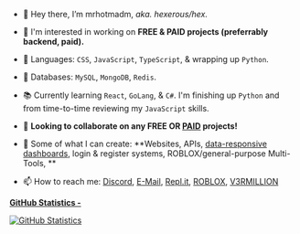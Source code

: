 - 👋 Hey there, I’m mrhotmadm, *aka. hexerous/hex.*
- 👀 I'm interested in working on **FREE & PAID projects (preferrably backend, paid).**

- 🧠 Languages: `CSS`, `JavaScript`, `TypeScript`, & wrapping up `Python`.
- 💽 Databases: `MySQL`, `MongoDB`, `Redis`.
- 📚 Currently learning `React`, `GoLang`, & `C#`. I'm finishing up `Python` and from time-to-time reviewing my `JavaScript` skills.

- 💞️ **Looking to collaborate on any FREE OR <ins>PAID</ins> projects!**
- 📝 Some of what I can create: **Websites, APIs, [data-responsive dashboards](https://cdn.upload.systems/uploads/KkVfED4Y.mp4), login & register systems, ROBLOX/general-purpose Multi-Tools, **

- 📫 How to reach me: [Discord](https://discord.com/users/727282789551964302), [E-Mail](mailto:mrblackcto@outlook.com), [Repl.it](https://replit.com/@hexerous), [ROBLOX](https://www.roblox.com/users/2314460683/profile), [V3RMILLION](https://v3rmillion.net/member.php?action=profile&uid=1758248)

<ins>**GitHub Statistics -**</ins>

[![GitHub Statistics](https://github-readme-stats.vercel.app/api?username=mrhotmadm&show_icons=true&hide_border=false&count_private=true&include_all_commits=true&theme=kacho_ga)](https://github.com/mrhotmadm/mrhotmadm)
